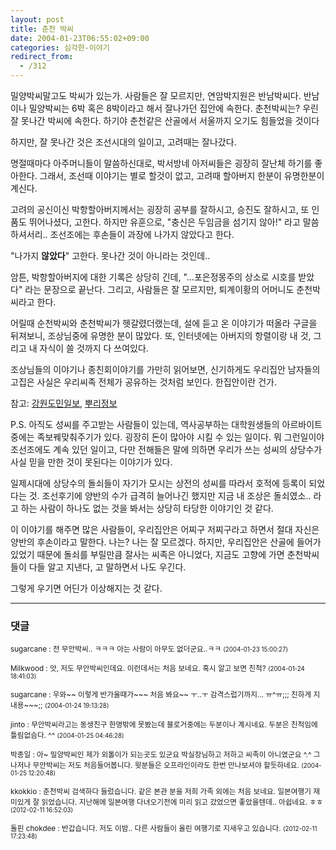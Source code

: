 ```yaml
---
layout: post
title: 춘천 박씨
date: 2004-01-23T06:55:02+09:00
categories: 심각한-이야기
redirect_from:
  - /312
---
```


밀양박씨말고도 박씨가 있는가. 사람들은 잘 모르지만, 연암박지원은 반남박씨다. 반남이나 밀양박씨는 6박 혹은 8박이라고 해서 잘나가던 집안에 속한다. 춘천박씨는? 우린 잘 못나간 박씨에 속한다. 하기야 춘천같은 산골에서 서울까지 오기도 힘들었을 것이다

하지만, 잘 못나간 것은 조선시대의 일이고, 고려때는 잘나갔다.

명절때마다 아주머니들이 말씀하신대로, 박서방네 아저씨들은 굉장히 잘난체 하기를 좋아한다. 그래서, 조선때 이야기는 별로 할것이 없고, 고려때 할아버지 한분이 유명한분이 계신다.

고려의 공신이신 박항할아버지께서는 굉장히 공부를 잘하시고, 승진도 잘하시고, 또 인품도 뛰어나셨다, 고한다. 하지만 유훈으로, "충신은 두임금을 섬기지 않아!" 라고 말씀하셔서리.. 조선조에는 후손들이 과장에 나가지 않았다고 한다.

"나가지 <b>않았다</b>" 고한다. 못나간 것이 아니라는 것인데..

암튼, 박항할아버지에 대한 기록은 상당히 긴데, "...포은정몽주의 상소로 시호를 받았다" 라는 문장으로 끝난다. 그리고, 사람들은 잘 모르지만, 퇴계이황의 어머니도 춘천박씨라고 한다.

어릴때 순천박씨와 춘천박씨가 헷갈렸더랬는데, 설에 듣고 온 이야기가 떠올라 구글을 뒤져보니, 조상님중에 유명한 분이 많았다. 또, 인터넷에는 아버지의 항렬이랑 내 것, 그리고 내 자식이 쓸 것까지 다 쓰여있다.

조상님들의 이야기나 종친회이야기를 가만히 읽어보면, 신기하게도 우리집안 남자들의 고집은 사실은 우리씨족 전체가 공유하는 것처럼 보인다. 한집안이란 건가.

참고: <a href="http://www.kado.net/news/news_read.jsp?seq_no=138&amp;refer=4" target="bb">강원도민일보</a>, <a href="http://www.rootsinfo.co.kr/name/n12/n12104.html" target="bb">뿌리정보</a>

P.S. 아직도 성씨를 주고받는 사람들이 있는데, 역사공부하는 대학원생들의 아르바이트 중에는 족보꿰맞춰주기가 있다. 굉장히 돈이 많아야 시킬 수 있는 일이다. 뭐 그런일이야 조선조에도 계속 있던 일이고, 다만 전해들은 말에 의하면 우리가 쓰는 성씨의 상당수가 사실 믿을 만한 것이 못된다는 이야기가 있다.

일제시대에 상당수의 돌쇠들이 자기가 모시는 상전의 성씨를 따라서 호적에 등록이 되었다는 것. 조선후기에 양반의 수가 급격히 늘어나긴 했지만 지금 내 조상은 돌쇠였소.. 라고 하는 사람이 하나도 없는 것을 봐서는 상당히 타당한 이야기인 것 같다.

이 이야기를 해주면 많은 사람들이, 우리집안은 어찌구 저찌구라고 하면서 절대 자신은 양반의 후손이라고 말한다. 나는? 나는 잘 모르겠다. 하지만, 우리집안은 산골에 들어가있었기 때문에 돌쇠를 부릴만큼 잘사는 씨족은 아니었다, 지금도 고향에 가면 춘천박씨들이 다들 알고 지낸다, 고 말하면서 나도 우긴다.

그렇게 우기면 어딘가 이상해지는 것 같다.

* * *

### 댓글



<!--- cmt:648 --->
<!--- mail: --->
<!--- parent:0 --->

<small>sugarcane : 전 무안박씨.. ㅋㅋㅋ 아는 사람이 아무도 없더군요..ㅋㅋ <small>(2004-01-23 15:00:27)</small></small>


<!--- cmt:649 --->
<!--- mail: --->
<!--- parent:0 --->

<small>Milkwood : 앗, 저도 무안박씨인데요.  이런데서는 처음 보네요. 혹시 알고 보면 친척? <small>(2004-01-24 18:41:03)</small></small>


<!--- cmt:650 --->
<!--- mail: --->
<!--- parent:0 --->

<small>sugarcane : 우와~~ 이렇게 반가울때가~~~ 처음 봐요~~ ㅜ..ㅜ 감격스럽기까지... ㅠ^ㅠ;;; 친하게 지내용~~~;; <small>(2004-01-24 19:13:28)</small></small>


<!--- cmt:651 --->
<!--- mail: --->
<!--- parent:0 --->

<small>jinto : 무안박씨라고는 동생친구 한명밖에 못봤는데 블로거중에는 두분이나 계시네요. 두분은 친척임에 틀림없슴다. ^^ <small>(2004-01-25 04:46:28)</small></small>


<!--- cmt:652 --->
<!--- mail: --->
<!--- parent:0 --->

<small>박종일 : 아~ 밀양박씨인 제가 외톨이가 되는곳도 있군요 박실장님하고 저하고 씨족이 아니였군요 ^.^ 그나저나 무안박씨는 저도 처음들어봅니다. 윗분들은 오프라인이라도 한번 만나보셔야 할듯하네요. <small>(2004-01-25 12:20:48)</small></small>


<!--- cmt:653 --->
<!--- mail: --->
<!--- parent:0 --->

<small>kkokkio : 춘천박씨 검색하다 들렀습니다. 같은 본관 분을 저희 가족 외에는 처음 보네요. 일본여행기 재미있게 잘 읽었습니다. 지난해에 일본여행 다녀오기전에 미리 읽고 갔었으면 좋았을텐데.. 아쉽네요. ㅎㅎ <small>(2012-02-11 16:52:03)</small></small>


<!--- cmt:654 --->
<!--- mail: --->
<!--- parent:653 --->

<small>돌핀 chokdee : 반갑습니다. 저도 이밤.. 다른 사람들이 올린 여행기로 지새우고 있습니다. <small>(2012-02-11 17:23:48)</small></small>


